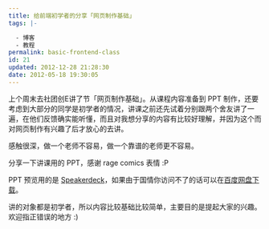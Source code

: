 ```yaml
---
title: 给前端初学者的分享「网页制作基础」
tags: |-

  - 博客
  - 教程
permalink: basic-frontend-class
id: 21
updated: 2012-12-28 21:28:30
date: 2012-05-18 19:30:05
---
```


上个周末去社团创E讲了节「网页制作基础」。从课程内容准备到 PPT 制作，还要考虑到大部分的同学是初学者的情况，讲课之前还先试着分别跟两个舍友讲了一遍，在他们反馈确实能听懂，而且对我想分享的内容有比较好理解，并因为这个而对网页制作有兴趣了后才放心的去讲。

<!--more-->

感触很深，做一个老师不容易，做一个靠谱的老师更不容易。

分享一下讲课用的 PPT，感谢 rage comics 表情 :P

<script async class="speakerdeck-embed" data-id="5689102010a60130ac8122000a9f039e" data-ratio="1.41436464088398" src="//speakerdeck.com/assets/embed.js"></script>

PPT 预览用的是 [Speakerdeck](https://speakerdeck.com/loo2k/wang-ye-zhi-zuo-ji-chu)，如果由于国情你访问不了的话可以在[百度网盘下载](http://pan.baidu.com/share/link?shareid=171846&uk=2215725623)。

讲的对象都是初学者，所以内容比较基础比较简单，主要目的是提起大家的兴趣。欢迎指正错误的地方 :)